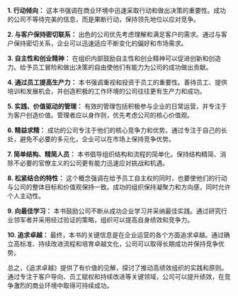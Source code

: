 **1. 行动倾向：** 这本书强调在商业环境中迅速采取行动和做出决策的重要性。成功的公司不等待完美的信息，而是果断行动，保持领先地位以应对竞争。

**2. 与客户保持密切联系：** 出色的公司优先考虑理解和满足客户的需求。通过与客户保持密切关系，企业可以迅速适应不断变化的偏好和市场需求。

**3. 自主性和创业精神：** 在组织内部鼓励自主性和创业精神可以促进创新和创造力。给予员工冒险和做出决策的自由使他们有能力为公司的成功做出贡献。

**4. 通过员工提高生产力：** 本书强调重视和投资于员工的重要性。善待员工、提供培训和发展机会，并创造积极的工作环境的公司往往更有生产力和成功。

**5. 实践、价值驱动的管理：** 有效的管理包括积极参与企业的日常运营，并专注于为客户创造价值。管理者应以身作则，优先考虑公司的核心价值观。

**6. 精益求精：** 成功的公司专注于他们的核心竞争力和优势。通过专注于自己的长处，避免不必要的多元化，企业可以在市场上保持竞争优势。

**7. 简单结构、精简人员：** 本书倡导组织结构和流程的简单化。保持结构精简、消除不必要的官僚主义的公司更有能力迅速应对挑战和机遇。

**8. 松紧结合的特性：** 这个概念强调在给予员工自主权的同时，也要使他们的行动与公司的整体目标和价值观保持一致。成功的组织保持凝聚力和方向感，同时允许个人主动性。

**9. 向最佳学习：** 本书鼓励公司不断从成功企业学习并采纳最佳实践。通过研究行业领军者并采用经过验证的策略，组织可以提高自身绩效和竞争力。

**10. 追求卓越：** 最终，本书的关键信息是在企业运营的各个方面追求卓越。通过确立高标准、持续改进流程和培育卓越文化，公司可以取得长期成功并保持竞争优势。

总之，《追求卓越》提供了有价值的见解，探讨了推动高绩效组织的实践和原则。通过专注于客户导向、员工赋权和持续改进等关键领域，公司可以提升绩效，在竞争激烈的商业环境中取得可持续成功。